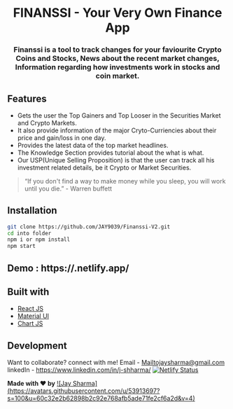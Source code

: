 # <h1 align="center">FINANSSI - Your Very Own Finance App</h1>

<h3 align="center"> Finanssi is a tool to track changes for your faviourite Crypto Coins and Stocks, News about the recent market changes, Information regarding how investments work in stocks and coin market.</h3>

## Features

- Gets the user the Top Gainers and Top Looser in the Securities Market and Crypto Markets.
- It also provide information of the major Cryto-Curriencies about their price and gain/loss in one day.
- Provides the latest data of the top market headlines.
- The Knowledge Section provides tutorial about the what is what.
- Our USP(Unique Selling Proposition) is that the user can track all his investment related details, be it Crypto or Market Securities.

> “If you don't find a way to make money while you sleep, you will work until you die.” - Warren buffett

## Installation

```sh
git clone https://github.com/JAY9039/Finanssi-V2.git
cd into folder
npm i or npm install
npm start
```
## Demo :  https://<url>.netlify.app/

## Built with 

- [React JS](https://reactjs.org/)
- [Material UI](https://v4.mui.com/)
- [Chart JS](https://reactchartjs.github.io/react-chartjs-2/#/)

## Development

Want to collaborate? connect with me!
Email - Mailtojaysharma@gmail.com
linkedIn - https://www.linkedin.com/in/j-shharma/
[![Netlify Status](https://api.netlify.com/api/v1/badges/50d82042-b0c6-490b-8d5b-58c96036d73a/deploy-status)](https://app.netlify.com/sites/finanssi/deploys)

**Made with ♥ by** [![Jay Sharma]
(https://avatars.githubusercontent.com/u/53913697?s=100&u=60c32e2b62898b2c92e768afb5ade71fe2cf6a2d&v=4)](https://github.com/jay9039)